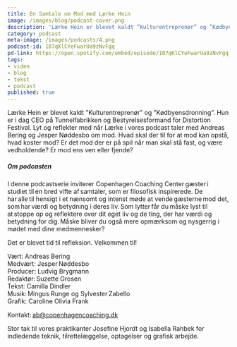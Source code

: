 ```yaml
---
title: En Samtale om Mod med Lærke Hein
image: /images/blog/podcast-cover.png
description: 'Lærke Hein er blevet kaldt ”Kulturentreprenør” og ”Kødbyensdronning”. Hun er i dag CEO på Tunnelfabrikken og Bestyrelsesformand for Distortion Festival. Lyt og reflekter med når Lærke i vores podcast taler med Andreas Bering og Jesper Nøddesbo om mod. Hvad skal der til for at mod kan opstå, hvad koster mod? Er det mod der er på spil når man skal stå fast, og være vedholdende? Er mod ens ven eller fjende?'
category: podcast
meta-image: /images/podcasts/4.png
podcast-id: 107qKlCYeFwarUa9zNvFgq
pd-link: https://open.spotify.com/embed/episode/107qKlCYeFwarUa9zNvFgq?utm_source=generator
tags:
- viden
- blog
- tekst
- podcast
published: true
---
```


Lærke Hein er blevet kaldt ”Kulturentreprenør” og ”Kødbyensdronning”. Hun er i dag CEO på Tunnelfabrikken og Bestyrelsesformand for Distortion Festival. Lyt og reflekter med når Lærke i vores podcast taler med Andreas Bering og Jesper Nøddesbo om mod. Hvad skal der til for at mod kan opstå, hvad koster mod? Er det mod der er på spil når man skal stå fast, og være vedholdende? Er mod ens ven eller fjende?

##### Om podcasten

I denne podcastserie inviterer Copenhagen Coaching Center gæster i studiet til en bred vifte af samtaler, som er filosofisk inspirerede. De har alle til hensigt i et nænsomt og intenst møde at vende gæsterne mod det, som har værdi og betydning i deres liv. Som lytter får du måske lyst til at stoppe op og reflektere over dit eget liv og de ting, der har værdi og betydning for dig. Måske bliver du også mere opmærksom og nysgerrig i mødet med dine medmennesker?

Det er blevet tid til refleksion. Velkommen til!  

Vært: Andreas Bering<br>
Medvært: Jesper Nøddesbo<br>
Producer: Ludvig Brygmann<br>
Redaktør: Suzette Grosen<br>
Tekst: Camilla Dindler<br>
Musik: Mingus Runge og Sylvester Zabello<br>
Grafik: Caroline Olivia Frank

Kontakt: ab@copenhagencoaching.dk

Stor tak til vores praktikanter Josefine Hjordt og Isabella Rahbek for indledende teknik, tilrettelæggelse, optagelser og grafisk arbejde.